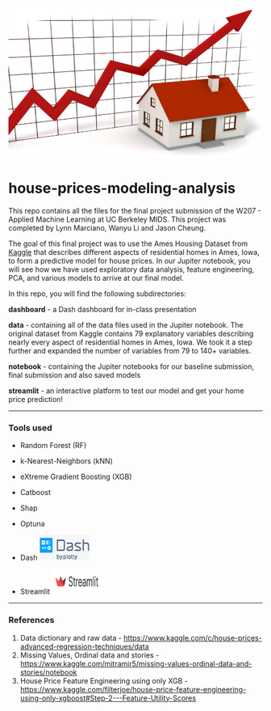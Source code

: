 

<img src="https://github.com/marcianolynn/house-prices-modeling-analysis/blob/main/images/Readme%20Image.jpeg" alt="alt text" width="900" height="300">

# house-prices-modeling-analysis

This repo contains all the files for the final project submission of the W207 - Applied Machine Learning at UC Berkeley MIDS. 
This project was completed by Lynn Marciano, Wanyu Li and Jason Cheung.

The goal of this final project was to use the Ames Housing Dataset from [Kaggle](https://www.kaggle.com/c/house-prices-advanced-regression-techniques) that describes different aspects of residential homes in Ames, Iowa, to form a predictive model for house prices.  In our Jupiter notebook, you will see how we have used exploratory data analysis, feature engineering, PCA, and various models to arrive at our final model. 

In this repo, you will find the following subdirectories:

**dashboard** - a Dash dashboard for in-class presentation

**data** - containing all of the data files used in the Jupiter notebook.  The original dataset from Kaggle contains 79 explanatory variables describing nearly every aspect of residential homes in Ames, Iowa. We took it a step further and expanded the number of variables from 79 to 140+ variables. 

**notebook** - containing the Jupiter notebooks for our baseline submission, final submission and also saved models

**streamlit** - an interactive platform to test our model and get your home price prediction!

---
### Tools used
- Random Forest (RF)
- k-Nearest-Neighbors (kNN)
- eXtreme Gradient Boosting (XGB)
- Catboost
- Shap
- Optuna

- Dash <img src="https://github.com/marcianolynn/house-prices-modeling-analysis/blob/main/images/Dash_by_plotly.jpeg" alt="alt text" width="100" height="50">

- Streamlit <img src="https://github.com/marcianolynn/house-prices-modeling-analysis/blob/main/images/streamlit-logo-secondary-colormark-darktext.svg" alt="alt text" width="100" height="50">

---
### References
1. Data dictionary and raw data - https://www.kaggle.com/c/house-prices-advanced-regression-techniques/data
2. Missing Values, Ordinal data and stories - https://www.kaggle.com/mitramir5/missing-values-ordinal-data-and-stories/notebook
3. House Price Feature Engineering using only XGB - https://www.kaggle.com/filterjoe/house-price-feature-engineering-using-only-xgboost#Step-2---Feature-Utility-Scores
